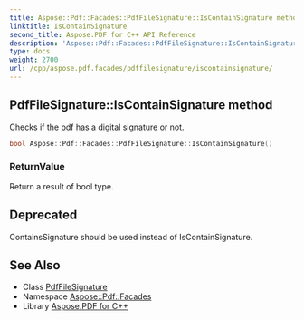 ```yaml
---
title: Aspose::Pdf::Facades::PdfFileSignature::IsContainSignature method
linktitle: IsContainSignature
second_title: Aspose.PDF for C++ API Reference
description: 'Aspose::Pdf::Facades::PdfFileSignature::IsContainSignature method. Checks if the pdf has a digital signature or not in C++.'
type: docs
weight: 2700
url: /cpp/aspose.pdf.facades/pdffilesignature/iscontainsignature/
---
```

## PdfFileSignature::IsContainSignature method


Checks if the pdf has a digital signature or not.

```cpp
bool Aspose::Pdf::Facades::PdfFileSignature::IsContainSignature()
```


### ReturnValue

Return a result of bool type.

## Deprecated
ContainsSignature should be used instead of IsContainSignature. 

## See Also

* Class [PdfFileSignature](../)
* Namespace [Aspose::Pdf::Facades](../../)
* Library [Aspose.PDF for C++](../../../)
